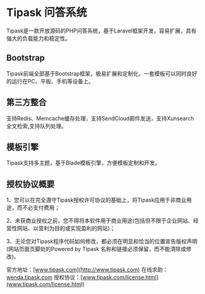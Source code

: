 Tipask 问答系统
=============
Tipask是一款开放源码的PHP问答系统，基于Laravel框架开发，容易扩展，具有强大的负载能力和稳定性。

Bootstrap
-----------------------------------
Tipask前端全部基于Bootstrap框架，极易扩展和定制化，一套模板可以同时良好的运行在PC、平板、手机等设备上。

第三方整合
-----------------------------------  
支持Redis、Memcache缓存处理，支持SendCloud邮件发送，支持Xunsearch全文检索,支持队列处理。

模板引擎
-----------------------------------  
Tipask支持多主题，基于Blade模板引擎，方便模板定制和开发。

授权协议概要
-----------------------------------
1、您可以在完全遵守Tipask授权许可协议的基础上，将Tipask应用于非商业用途，而不必支付费用；

2、未获商业授权之前，您不得将本软件用于商业用途(包括但不限于企业网站、经营性网站、以营利为目的或实现盈利的网站)；

3、无论您对Tipask程序代码如何修改，都必须在明显和恰当的位置宣告版权声明(网站页面页脚处的Powered by Tipask 名称和链接必须保留，而不能清除或修改)。

官方地址：[www.tipask.com](http://www.tipask.com)
在线求助：[wenda.tipask.com](http://wenda.tipask.com)
授权协议：[www.tipask.com/license.html](www.tipask.com/license.html)

